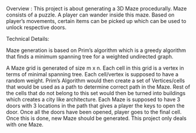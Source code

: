 Overview :
This project is about generating a 3D Maze procedurally. Maze consists of a puzzle. A player can wander inside this maze. Based on player’s movements, certain items can be picked up which can be used to unlock respective doors.

Technical Details:

Maze generation is based on Prim’s algorithm which is a greedy algorithm that finds a minimum spanning tree for a weighted undirected graph.

A Maze grid is generated of size m x n.
Each cell in this grid is a vertex in terms of minimal spanning tree.
Each cell/vertex is supposed to have a random weight.
Prim’s Algorithm would then create a set of Vertices/cells that would be used as a path to determine correct path in the Maze.
Rest of the cells that do not belong to this set would then be turned into buildings which creates a city like architecture.
Each Maze is supposed to have 3 doors with 3 locations in the path that gives a player the keys to open the door.
Once all the doors have been opened, player goes to the final cell. Once this is done, new Maze should be generated. This project only deals with one Maze. 

